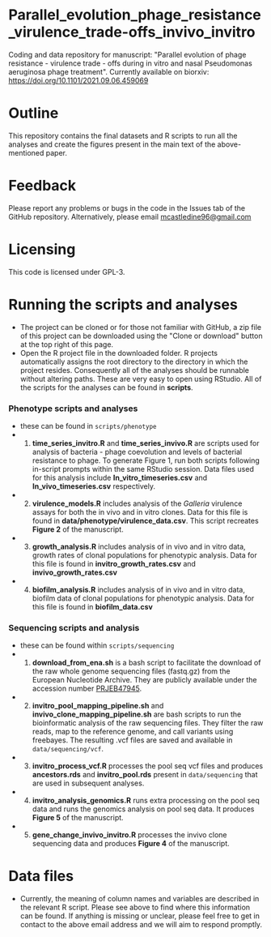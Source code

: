 # Parallel_evolution_phage_resistance_virulence_trade-offs_invivo_invitro
Coding and data repository for manuscript: "Parallel evolution of phage resistance - virulence trade - offs during in vitro and nasal Pseudomonas aeruginosa phage treatment". Currently available on biorxiv: https://doi.org/10.1101/2021.09.06.459069

# Outline
This repository contains the final datasets and R scripts to run all the analyses and create the figures present in the main text of the above-mentioned paper. 

# Feedback
Please report any problems or bugs in the code in the Issues tab of the GitHub repository. Alternatively, please email mcastledine96@gmail.com

# Licensing
This code is licensed under GPL-3.

# Running the scripts and analyses

- The project can be cloned or for those not familiar with GitHub, a zip file of this project can be downloaded using the "Clone or download" button at the top right of this page.
- Open the R project file in the downloaded folder. R projects automatically assigns the root directory to the directory in which the project resides. Consequently all of the analyses should be runnable without altering paths. These are very easy to open using RStudio. All of the scripts for the analyses can be found in **scripts**.

### Phenotype scripts and analyses
- these can be found in `scripts/phenotype`
- 1. **time_series_invitro.R** and **time_series_invivo.R** are scripts used for analysis of bacteria - phage coevolution and levels of bacterial resistance to phage. To generate Figure 1, run both scripts following in-script prompts within the same RStudio session. Data files used for this analysis include **In_vitro_timeseries.csv** and **In_vivo_timeseries.csv** respectively.
- 2. **virulence_models.R** includes analysis of the *Galleria* virulence assays for both the in vivo and in vitro clones. Data for this file is found in **data/phenotype/virulence_data.csv**. This script recreates **Figure 2** of the manuscript.
- 3. **growth_analysis.R** includes analysis of in vivo and in vitro data, growth rates of clonal populations for phenotypic analysis. Data for this file is found in **invitro_growth_rates.csv** and **invivo_growth_rates.csv**
- 4. **biofilm_analysis.R** includes analysis of in vivo and in vitro data, biofilm data of clonal populations for phenotypic analysis. Data for this file is found in **biofilm_data.csv**

### Sequencing scripts and analysis
- these can be found within `scripts/sequencing`
- 1. **download_from_ena.sh** is a bash script to facilitate the download of the raw whole genome sequencing files (fastq.gz) from the European Nucleotide Archive. They are publicly available under the accession number [PRJEB47945](https://www.ebi.ac.uk/ena/browser/view/PRJEB47945).
- 2. **invitro_pool_mapping_pipeline.sh** and **invivo_clone_mapping_pipeline.sh** are bash scripts to run the bioinformatic analysis of the raw sequencing files. They filter the raw reads, map to the reference genome, and call variants using freebayes. The resulting .vcf files are saved and available in `data/sequencing/vcf`.
- 3. **invitro_process_vcf.R** processes the pool seq vcf files and produces **ancestors.rds** and **invitro_pool.rds** present in `data/sequencing` that are used in subsequent analyses.
- 4. **invitro_analysis_genomics.R** runs extra processing on the pool seq data and runs the genomics analysis on pool seq data. It produces **Figure 5** of the manuscript.
- 5. **gene_change_invivo_invitro.R** processes the invivo clone sequencing data and produces **Figure 4** of the manuscript.

# Data files
- Currently, the meaning of column names and variables are described in the relevant R script. Please see above to find where this information can be found. If anything is missing or unclear, please feel free to get in contact to the above email address and we will aim to respond promptly. 
